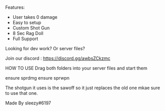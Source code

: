 Features:
+ User takes 0 damage 
+ Easy to setup
+ Custom Shot Gun
+ 8 Sec Rag Doll
+ Full Support

Looking for dev work? Or server files?

Join our discord : https://discord.gg/awbsZCkzmc


HOW TO USE
Drag both folders into your server files and start them 

ensure sprdmg
ensure sprwpn

The shotgun it uses is the sawoff so it just replaces the old one mkae sure to use that one.

Made By sleezy#6197
